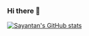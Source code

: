 ### Hi there 👋

<!--
**MondalSayantan/MondalSayantan** is a ✨ _special_ ✨ repository because its `README.md` (this file) appears on your GitHub profile.

Here are some ideas to get you started:

- 🔭 I’m currently working on ...
- 🌱 I’m currently learning ...
- 👯 I’m looking to collaborate on ...
- 🤔 I’m looking for help with ...
- 💬 Ask me about ...
- 📫 How to reach me: ...
- 😄 Pronouns: ...
- ⚡ Fun fact: ...
-->

[![Sayantan's GitHub stats](https://github-readme-stats.vercel.app/api?username=MondalSayantan)](https://github.com/MondalSayantan/github-readme-stats)
